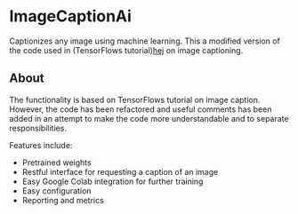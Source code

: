 # ImageCaptionAi
Captionizes any image using machine learning. This a modified version of the code used in (TensorFlows tutorial)[hej](https://www.tensorflow.org/tutorials/text/image_captioning#caption) on image captioning. 

## About

The functionality is based on TensorFlows tutorial on image caption. However, the code has been refactored and useful comments has been added in an attempt to make the code more understandable and to separate responsibilities. 

Features include: 
- Pretrained weights
- Restful interface for requesting a caption of an image
- Easy Google Colab integration for further training
- Easy configuration 
- Reporting and metrics


